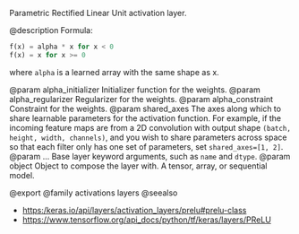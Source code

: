 Parametric Rectified Linear Unit activation layer.

@description
Formula:
``` python
f(x) = alpha * x for x < 0
f(x) = x for x >= 0
```
where `alpha` is a learned array with the same shape as x.

@param alpha_initializer Initializer function for the weights.
@param alpha_regularizer Regularizer for the weights.
@param alpha_constraint Constraint for the weights.
@param shared_axes The axes along which to share learnable parameters for the
    activation function. For example, if the incoming feature maps are
    from a 2D convolution with output shape
    `(batch, height, width, channels)`, and you wish to share parameters
    across space so that each filter only has one set of parameters,
    set `shared_axes=[1, 2]`.
@param ... Base layer keyword arguments, such as `name` and `dtype`.
@param object Object to compose the layer with. A tensor, array, or sequential model.

@export
@family activations layers
@seealso
+ <https:/keras.io/api/layers/activation_layers/prelu#prelu-class>
+ <https://www.tensorflow.org/api_docs/python/tf/keras/layers/PReLU>
